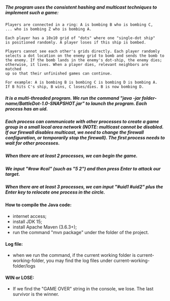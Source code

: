 ##### The program uses the consistent hashing and multicast techniques to implement such a game:
```
Players are connected in a ring: A is bombing B who is bombing C,
... who is bombing Z who is bombing A.

Each player has a 10x10 grid of "dots" where one "single-dot ship"
is positioned randomly. A player loses if this ship is bombed.

Players cannot see each other's grids directly. Each player randomly
selects a dot location on the enemy grid to bomb and sends the bomb to
the enemy. If the bomb lands in the enemy's dot-ship, the enemy dies;
otherwise, it lives. When a player dies, relevant neighbors are matched
up so that their unfinished games can continue.

For example: A is bombing B is bombing C is bombing D is bombing A.
If B hits C's ship, B wins, C loses/dies. B is now bombing D.
```

##### It is a multi-threaded program. We run the command "java -jar folder-name/BattleDot-1.0-SNAPSHOT.jar" to launch the program. Each process has an uid.

##### Each process can communicate with other processes to create a game group in a small local area network (NOTE: multicast cannot be disabled. If our firewall disables multicast, we need to change the firewall configuration, or temporarily stop the firewall). The first process needs to wait for other processes.

##### When there are at least 2 processes, we can begin the game.

##### We input "#row #col" (such as "5 2") and then press Enter to attack our target.

##### When there are at least 3 processes, we can input "#uid1 #uid2" plus the Enter key to relocate one process in the circle.


#### How to compile the Java code:
* internet access;
* install JDK 15;
* install Apache Maven (3.6.3+);
* run the command "mvn package" under the folder of the project.


#### Log file:
* when we run the command, if the current working folder is current-working-folder, you may find the log files under current-working-folder/logs


#### WIN or LOSE:
* If we find the "GAME OVER" string in the console, we lose. The last survivor is the winner.
